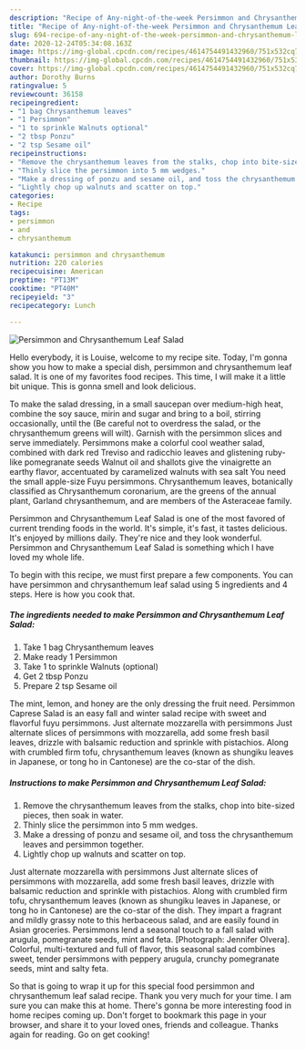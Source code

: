 ```yaml
---
description: "Recipe of Any-night-of-the-week Persimmon and Chrysanthemum Leaf Salad"
title: "Recipe of Any-night-of-the-week Persimmon and Chrysanthemum Leaf Salad"
slug: 694-recipe-of-any-night-of-the-week-persimmon-and-chrysanthemum-leaf-salad
date: 2020-12-24T05:34:08.163Z
image: https://img-global.cpcdn.com/recipes/4614754491432960/751x532cq70/persimmon-and-chrysanthemum-leaf-salad-recipe-main-photo.jpg
thumbnail: https://img-global.cpcdn.com/recipes/4614754491432960/751x532cq70/persimmon-and-chrysanthemum-leaf-salad-recipe-main-photo.jpg
cover: https://img-global.cpcdn.com/recipes/4614754491432960/751x532cq70/persimmon-and-chrysanthemum-leaf-salad-recipe-main-photo.jpg
author: Dorothy Burns
ratingvalue: 5
reviewcount: 36158
recipeingredient:
- "1 bag Chrysanthemum leaves"
- "1 Persimmon"
- "1 to sprinkle Walnuts optional"
- "2 tbsp Ponzu"
- "2 tsp Sesame oil"
recipeinstructions:
- "Remove the chrysanthemum leaves from the stalks, chop into bite-sized pieces, then soak in water."
- "Thinly slice the persimmon into 5 mm wedges."
- "Make a dressing of ponzu and sesame oil, and toss the chrysanthemum leaves and persimmon together."
- "Lightly chop up walnuts and scatter on top."
categories:
- Recipe
tags:
- persimmon
- and
- chrysanthemum

katakunci: persimmon and chrysanthemum 
nutrition: 220 calories
recipecuisine: American
preptime: "PT13M"
cooktime: "PT40M"
recipeyield: "3"
recipecategory: Lunch

---
```



![Persimmon and Chrysanthemum Leaf Salad](https://img-global.cpcdn.com/recipes/4614754491432960/751x532cq70/persimmon-and-chrysanthemum-leaf-salad-recipe-main-photo.jpg)

Hello everybody, it is Louise, welcome to my recipe site. Today, I'm gonna show you how to make a special dish, persimmon and chrysanthemum leaf salad. It is one of my favorites food recipes. This time, I will make it a little bit unique. This is gonna smell and look delicious.

To make the salad dressing, in a small saucepan over medium-high heat, combine the soy sauce, mirin and sugar and bring to a boil, stirring occasionally, until the (Be careful not to overdress the salad, or the chrysanthemum greens will wilt). Garnish with the persimmon slices and serve immediately. Persimmons make a colorful cool weather salad, combined with dark red Treviso and radicchio leaves and glistening ruby-like pomegranate seeds Walnut oil and shallots give the vinaigrette an earthy flavor, accentuated by caramelized walnuts with sea salt You need the small apple-size Fuyu persimmons. Chrysanthemum leaves, botanically classified as Chrysanthemum coronarium, are the greens of the annual plant, Garland chrysanthemum, and are members of the Asteraceae family.

Persimmon and Chrysanthemum Leaf Salad is one of the most favored of current trending foods in the world. It's simple, it's fast, it tastes delicious. It's enjoyed by millions daily. They're nice and they look wonderful. Persimmon and Chrysanthemum Leaf Salad is something which I have loved my whole life.


To begin with this recipe, we must first prepare a few components. You can have persimmon and chrysanthemum leaf salad using 5 ingredients and 4 steps. Here is how you cook that.

<!--inarticleads1-->

##### The ingredients needed to make Persimmon and Chrysanthemum Leaf Salad:

1. Take 1 bag Chrysanthemum leaves
1. Make ready 1 Persimmon
1. Take 1 to sprinkle Walnuts (optional)
1. Get 2 tbsp Ponzu
1. Prepare 2 tsp Sesame oil


The mint, lemon, and honey are the only dressing the fruit need. Persimmon Caprese Salad is an easy fall and winter salad recipe with sweet and flavorful fuyu persimmons. Just alternate mozzarella with persimmons Just alternate slices of persimmons with mozzarella, add some fresh basil leaves, drizzle with balsamic reduction and sprinkle with pistachios. Along with crumbled firm tofu, chrysanthemum leaves (known as shungiku leaves in Japanese, or tong ho in Cantonese) are the co-star of the dish. 

<!--inarticleads2-->

##### Instructions to make Persimmon and Chrysanthemum Leaf Salad:

1. Remove the chrysanthemum leaves from the stalks, chop into bite-sized pieces, then soak in water.
1. Thinly slice the persimmon into 5 mm wedges.
1. Make a dressing of ponzu and sesame oil, and toss the chrysanthemum leaves and persimmon together.
1. Lightly chop up walnuts and scatter on top.


Just alternate mozzarella with persimmons Just alternate slices of persimmons with mozzarella, add some fresh basil leaves, drizzle with balsamic reduction and sprinkle with pistachios. Along with crumbled firm tofu, chrysanthemum leaves (known as shungiku leaves in Japanese, or tong ho in Cantonese) are the co-star of the dish. They impart a fragrant and mildly grassy note to this herbaceous salad, and are easily found in Asian groceries. Persimmons lend a seasonal touch to a fall salad with arugula, pomegranate seeds, mint and feta. [Photograph: Jennifer Olvera]. Colorful, multi-textured and full of flavor, this seasonal salad combines sweet, tender persimmons with peppery arugula, crunchy pomegranate seeds, mint and salty feta. 

So that is going to wrap it up for this special food persimmon and chrysanthemum leaf salad recipe. Thank you very much for your time. I am sure you can make this at home. There's gonna be more interesting food in home recipes coming up. Don't forget to bookmark this page in your browser, and share it to your loved ones, friends and colleague. Thanks again for reading. Go on get cooking!
